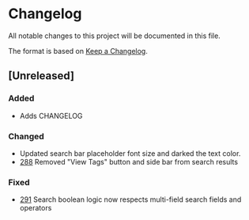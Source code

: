 # Changelog

All notable changes to this project will be documented in this file.

The format is based on [Keep a Changelog](https://keepachangelog.com/en/1.0.0/).

## [Unreleased]

### Added

- Adds CHANGELOG

### Changed

- Updated search bar placeholder font size and darked the text color.
- [288](https://github.com/iodepo/OceanBestPractices/issues/288) Removed "View Tags" button and side bar from search results

### Fixed

- [291](https://github.com/iodepo/OceanBestPractices/issues/291) Search boolean logic now respects multi-field search fields and operators
